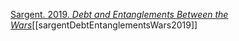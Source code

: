 [Sargent. 2019. _Debt and Entanglements Between the Wars_](zotero://select/items/1_E6DLZN9V)[[sargentDebtEntanglementsWars2019]]
